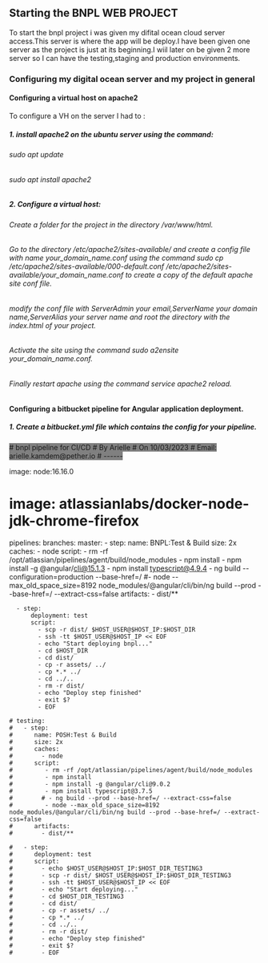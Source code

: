## Starting the BNPL WEB PROJECT

To start the bnpl project i was given my difital ocean cloud server access.This server is where the app will be deploy.I have been given one server as the project is just at its beginning.I wiil later on be given 2 more server so I can have the testing,staging and production environments.

### Configuring my digital ocean server and my project in general

#### Configuring a virtual host on apache2

To configure a VH on the server I had to : 

##### 1. install apache2 on the ubuntu server using the command:

###### sudo apt update
###### sudo apt install apache2

##### 2. Configure a virtual host:

###### Create a folder for the project in the directory /var/www/html.
###### Go to the directory /etc/apache2/sites-available/ and create a config file with name your_domain_name.conf using the command sudo cp /etc/apache2/sites-available/000-default.conf /etc/apache2/sites-available/your_domain_name.conf to create a copy of the default apache site conf file.
###### modify the conf file with ServerAdmin your email,ServerName your domain name,ServerAlias your server name and root the directory with the index.html of your project.
###### Activate the site using the command sudo a2ensite your_domain_name.conf.
###### Finally restart apache using the command service apache2 reload.


#### Configuring a bitbucket pipeline for Angular application deployment.

##### 1. Create a bitbucket.yml file which contains the config for your pipeline.

<span style="background-color:grey">
# bnpl pipeline for CI/CD
# By Arielle
# On 10/03/2023
# Email: arielle.kamdem@pether.io
# ------

image: node:16.16.0
# image: atlassianlabs/docker-node-jdk-chrome-firefox

pipelines:
  branches:
    master:
      - step:
          name: BNPL:Test & Build
          size: 2x
          caches:
            - node
          script:
            - rm -rf /opt/atlassian/pipelines/agent/build/node_modules
            - npm install
            - npm install -g @angular/cli@15.1.3
            - npm install typescript@4.9.4
            - ng build --configuration=production --base-href=/ 
            #- node --max_old_space_size=8192 node_modules/@angular/cli/bin/ng build --prod --base-href=/ --extract-css=false
          artifacts:
            - dist/**

      - step:
          deployment: test
          script:
            - scp -r dist/ $HOST_USER@$HOST_IP:$HOST_DIR
            - ssh -tt $HOST_USER@$HOST_IP << EOF
            - echo "Start deploying bnpl..."
            - cd $HOST_DIR
            - cd dist/
            - cp -r assets/ ../
            - cp *.* ../
            - cd ../..
            - rm -r dist/
            - echo "Deploy step finished"
            - exit $?
            - EOF

    # testing:
    #   - step:
    #      name: POSH:Test & Build
    #      size: 2x
    #      caches:
    #        - node
    #      script: 
    #         - rm -rf /opt/atlassian/pipelines/agent/build/node_modules
    #         - npm install
    #         - npm install -g @angular/cli@9.0.2
    #         - npm install typescript@3.7.5
    #        # - ng build --prod --base-href=/ --extract-css=false
    #         - node --max_old_space_size=8192 node_modules/@angular/cli/bin/ng build --prod --base-href=/ --extract-css=false 
    #      artifacts:
    #        - dist/**

    #   - step:
    #      deployment: test
    #      script:
    #        - echo $HOST_USER@$HOST_IP:$HOST_DIR_TESTING3
    #        - scp -r dist/ $HOST_USER@$HOST_IP:$HOST_DIR_TESTING3
    #        - ssh -tt $HOST_USER@$HOST_IP << EOF
    #        - echo "Start deploying..."
    #        - cd $HOST_DIR_TESTING3
    #        - cd dist/
    #        - cp -r assets/ ../
    #        - cp *.* ../
    #        - cd ../..
    #        - rm -r dist/
    #        - echo "Deploy step finished"
    #        - exit $?
    #        - EOF
</span>

